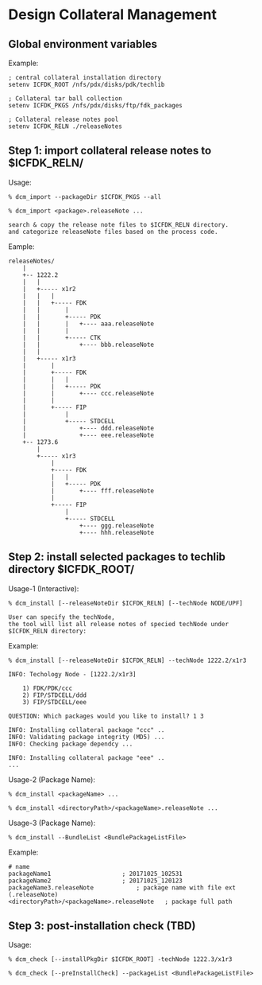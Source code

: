 # Design Collateral Management

## Global environment variables

Example:

	; central collateral installation directory
	setenv ICFDK_ROOT /nfs/pdx/disks/pdk/techlib

	; Collateral tar ball collection 
	setenv ICFDK_PKGS /nfs/pdx/disks/ftp/fdk_packages

	; Collateral release notes pool
	setenv ICFDK_RELN ./releaseNotes


## Step 1: import collateral release notes to $ICFDK_RELN/

Usage:

	% dcm_import --packageDir $ICFDK_PKGS --all

	% dcm_import <package>.releaseNote ...

	search & copy the release note files to $ICFDK_RELN directory.
	and categorize releaseNote files based on the process code.

  Eample:

	releaseNotes/
		|
		+-- 1222.2
		|	|
		|	+----- x1r2
		|	|	|
		|	|	+----- FDK
		|	|		|
		|	|		+----- PDK
		|	|		|	+---- aaa.releaseNote
		|	|		|
		|	|		+----- CTK
		|	|			+---- bbb.releaseNote
		|	|
		|	+----- x1r3
		|		|
		|		+----- FDK
		|		|	|
		|		|	+----- PDK
		|		|		+---- ccc.releaseNote
		|		|
		|		+----- FIP
		|			|
		|			+----- STDCELL
		|				+---- ddd.releaseNote
		|				+---- eee.releaseNote
		+-- 1273.6
			|
			+----- x1r3
				|
				+----- FDK
				|	|
				|	+----- PDK
				|		+---- fff.releaseNote
				|
				+----- FIP
					|
					+----- STDCELL
						+---- ggg.releaseNote
						+---- hhh.releaseNote


## Step 2: install selected packages to techlib directory $ICFDK_ROOT/

  Usage-1 (Interactive):

	% dcm_install [--releaseNoteDir $ICFDK_RELN] [--techNode NODE/UPF]

	User can specify the techNode,
	the tool will list all release notes of specied techNode under $ICFDK_RELN directory:

  Example:

	% dcm_install [--releaseNoteDir $ICFDK_RELN] --techNode 1222.2/x1r3

	INFO: Techology Node - [1222.2/x1r3] 

		1) FDK/PDK/ccc
		2) FIP/STDCELL/ddd
		3) FIP/STDCELL/eee

	QUESTION: Which packages would you like to install? 1 3

	INFO: Installing collateral package "ccc" ..
	INFO: Validating package integrity (MD5) ...
	INFO: Checking package dependcy ...

	INFO: Installing collateral package "eee" ..
	...


  Usage-2 (Package Name):

	% dcm_install <packageName> ...

	% dcm_install <directoryPath>/<packageName>.releaseNote ...


  Usage-3 (Package Name):

	% dcm_install --BundleList <BundlePackageListFile>

  Example:

	# name		
	packageName1					; 20171025_102531 
	packageName2					; 20171025_120123
	packageName3.releaseNote			; package name with file ext (.releaseNote)
	<directoryPath>/<packageName>.releaseNote	; package full path


## Step 3: post-installation check (TBD)

  Usage:

	% dcm_check [--installPkgDir $ICFDK_ROOT] -techNode 1222.3/x1r3

	% dcm_check [--preInstallCheck] --packageList <BundlePackageListFile>

